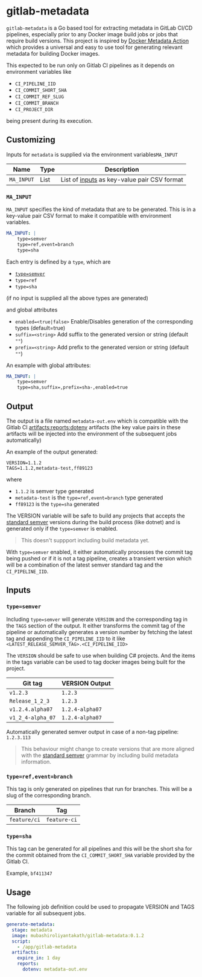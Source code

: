 # gitlab-metadata

`gitlab-metadata` is a Go based tool for extracting metadata in GitLab CI/CD pipelines, especially prior to any Docker image build jobs or jobs that require build versions. This project is inspired by [Docker Metadata Action](https://github.com/marketplace/actions/docker-metadata-action) which provides a universal and easy to use tool for generating relevant metadata for building Docker images.

This expected to be run only on Gitlab CI pipelines as it depends on environment variables like
- `CI_PIPELINE_IID`
- `CI_COMMIT_SHORT_SHA`
- `CI_COMMIT_REF_SLUG`
- `CI_COMMIT_BRANCH`
- `CI_PROJECT_DIR`

being present during its execution.


## Customizing

Inputs for `metadata` is supplied via the environment variables`MA_INPUT`

| Name       | Type | Description                                              |
| ---------- | ---- | -------------------------------------------------------- |
| `MA_INPUT` | List | List of [inputs](#ma_input) as key-value pair CSV format |


### `MA_INPUT`

`MA_INPUT` specifies the kind of metadata that are to be generated. This is in a key-value pair CSV format to make it compatible with environment variables.

```yaml
MA_INPUT: |
    type=semver
    type=ref,event=branch
    type=sha
```

Each entry is defined by a `type`, which are

- [`type=semver`](#typesemver)
- `type=ref`
- `type=sha`

(if no input is supplied all the above types are generated)

and global attributes
- `enabled=<true|false>` Enable/Disables generation of the corresponding types (default=true)
- `suffix=<string>` Add suffix to the generated version or string (default `""`)
- `prefix=<string>` Add prefix to the generated version or string (default `""`)

An example with global attributes:
```yaml
MA_INPUT: |
    type=semver
    type=sha,suffix=,prefix=sha-,enabled=true
```

## Output
The output is a file named `metadata-out.env` which is compatible with the Gitlab CI [artifacts:reports:dotenv](https://docs.gitlab.com/ee/ci/yaml/artifacts_reports.html#artifactsreportsdotenv) artifacts (the key value pairs in these artifacts will be injected into the environment of the subsequent jobs automatically)

An example of the output generated:

```env
VERSION=1.1.2
TAGS=1.1.2,metadata-test,ff89123
```
where

- `1.1.2` is semver type generated
- `metadata-test` is the `type=ref,event=branch` type generated
- `ff89123` is the `type=sha` generated

The VERSION variable will be safe to build any projects that accepts the [standard semver](https://semver.org/) versions during the build process (like dotnet) and is generated only if the `type=semver` is enabled.

> This doesn't suppport including build metadata yet.

With `type=semver` enabled, it either automatically processes the commit tag being pushed or if it is not a tag pipeline, creates a transient version which will be a combination of the latest semver standard tag and the `CI_PIPELINE_IID`.


## Inputs

### `type=semver`
Including `type=semver` will generate `VERSION` and the corresponding tag in the `TAGS` section of the output. It either transforms the commit tag of the pipeline or automatically generates a version number by fetching the latest tag and appending the `CI_PIPELINE_IID` to it like `<LATEST_RELEASE_SEMVER_TAG>.<CI_PIPELINE_IID>`

The `VERSION` should be safe to use when building C# projects. And the items in the tags variable can be used to tag docker images being built for the project.

| Git tag           | VERSION Output  |
| ----------------- | --------------- |
| `v1.2.3`          | `1.2.3`         |
| `Release_1_2_3`   | `1.2.3`         |
| `v1.2.4.alpha07`  | `1.2.4-alpha07` |
| `v1_2_4-alpha_07` | `1.2.4-alpha07` |

Automatically generated semver output in case of a non-tag pipeline:
`1.2.3.113`
> This behaviour might change to create versions that are more aligned with the [standard semver](https://semver.org/) grammar by including build metadata information.

### `type=ref,event=branch`

This tag is only generated on pipelines that run for branches. This will be a slug of the corresponding branch.

| Branch       | Tag          |
| ------------ | ------------ |
| `feature/ci` | `feature-ci` |

### `type=sha`

This tag can be generated for all pipelines and this will be the short sha for the commit obtained from the `CI_COMMIT_SHORT_SHA` variable provided by the Gitlab CI.

Example, `bf411347`


## Usage

The following job definition could be used to propagate VERSION and TAGS variable for all subsequent jobs.

```yaml
generate-metadata:
  stage: metadata
  image: mubashiroliyantakath/gitlab-metadata:0.1.2
  script:
    - /app/gitlab-metadata
  artifacts:
    expire_in: 1 day
    reports:
      dotenv: metadata-out.env
```
